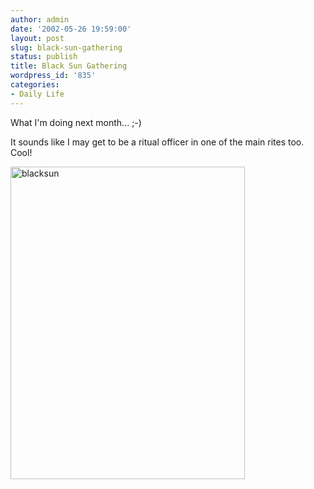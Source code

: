 ```yaml
---
author: admin
date: '2002-05-26 19:59:00'
layout: post
slug: black-sun-gathering
status: publish
title: Black Sun Gathering
wordpress_id: '835'
categories:
- Daily Life
---
```

What I'm doing next month... ;-)

It sounds like I may get to be a ritual officer in one of the main rites too. Cool!

<a href="http://www.flickr.com/photos/albill/2132656188/" title="blacksun by albill, on Flickr"><img src="http://farm3.static.flickr.com/2352/2132656188_bc58975c8c.jpg" width="375" height="500" alt="blacksun" /></a>
